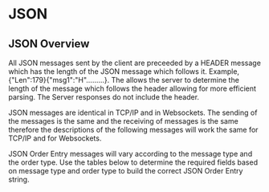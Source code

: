 # JSON

## JSON Overview

All JSON messages sent by the client are preceeded by a HEADER message which has the length of the JSON message which follows it. Example, {"Len":179}{"msg1":"H".........}. The allows the server to determine the length of the message which follows the header allowing for more efficient parsing. The Server responses do not include the header.

JSON messages are identical in TCP/IP and in Websockets. The sending of the messages is the same and the receiving of messages is the same therefore the descriptions of the following messages will work the same for TCP/IP and for Websockets.

JSON Order Entry messages will vary according to the message type and the order type. Use the tables below to determine the required fields based on message type and order type to build the correct JSON Order Entry string.
